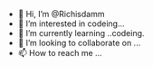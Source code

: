 - 👋 Hi, I’m @Richisdamm
- 👀 I’m interested in codeing...
- 🌱 I’m currently learning ..codeing.
- 💞️ I’m looking to collaborate on ...
- 📫 How to reach me ...

<!---
Richisdamm/Richisdamm is a ✨ special ✨ repository because its `README.md` (this file) appears on your GitHub profile.
You can click the Preview link to take a look at your changes.
--->
